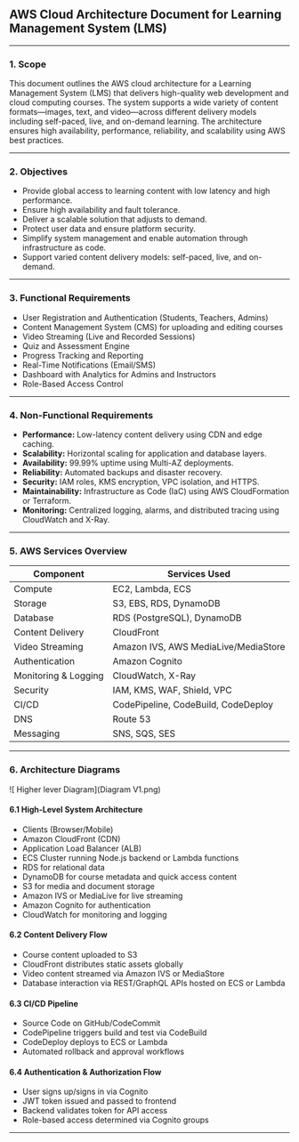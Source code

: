 ## AWS Cloud Architecture Document for Learning Management System (LMS)

---

### 1. Scope

This document outlines the AWS cloud architecture for a Learning Management System (LMS) that delivers high-quality web development and cloud computing courses. The system supports a wide variety of content formats—images, text, and video—across different delivery models including self-paced, live, and on-demand learning. The architecture ensures high availability, performance, reliability, and scalability using AWS best practices.

---

### 2. Objectives

- Provide global access to learning content with low latency and high performance.
- Ensure high availability and fault tolerance.
- Deliver a scalable solution that adjusts to demand.
- Protect user data and ensure platform security.
- Simplify system management and enable automation through infrastructure as code.
- Support varied content delivery models: self-paced, live, and on-demand.

---

### 3. Functional Requirements

- User Registration and Authentication (Students, Teachers, Admins)
- Content Management System (CMS) for uploading and editing courses
- Video Streaming (Live and Recorded Sessions)
- Quiz and Assessment Engine
- Progress Tracking and Reporting
- Real-Time Notifications (Email/SMS)
- Dashboard with Analytics for Admins and Instructors
- Role-Based Access Control

---

### 4. Non-Functional Requirements

- **Performance:** Low-latency content delivery using CDN and edge caching.
- **Scalability:** Horizontal scaling for application and database layers.
- **Availability:** 99.99% uptime using Multi-AZ deployments.
- **Reliability:** Automated backups and disaster recovery.
- **Security:** IAM roles, KMS encryption, VPC isolation, and HTTPS.
- **Maintainability:** Infrastructure as Code (IaC) using AWS CloudFormation or Terraform.
- **Monitoring:** Centralized logging, alarms, and distributed tracing using CloudWatch and X-Ray.

---

### 5. AWS Services Overview

| Component            | Services Used                        |
| -------------------- | ------------------------------------ |
| Compute              | EC2, Lambda, ECS                     |
| Storage              | S3, EBS, RDS, DynamoDB               |
| Database             | RDS (PostgreSQL), DynamoDB           |
| Content Delivery     | CloudFront                           |
| Video Streaming      | Amazon IVS, AWS MediaLive/MediaStore |
| Authentication       | Amazon Cognito                       |
| Monitoring & Logging | CloudWatch, X-Ray                    |
| Security             | IAM, KMS, WAF, Shield, VPC           |
| CI/CD                | CodePipeline, CodeBuild, CodeDeploy  |
| DNS                  | Route 53                             |
| Messaging            | SNS, SQS, SES                        |

---

### 6. Architecture Diagrams

![ Higher lever Diagram](Diagram V1.png)

#### 6.1 High-Level System Architecture

- Clients (Browser/Mobile)
- Amazon CloudFront (CDN)
- Application Load Balancer (ALB)
- ECS Cluster running Node.js backend or Lambda functions
- RDS for relational data
- DynamoDB for course metadata and quick access content
- S3 for media and document storage
- Amazon IVS or MediaLive for live streaming
- Amazon Cognito for authentication
- CloudWatch for monitoring and logging

#### 6.2 Content Delivery Flow

- Course content uploaded to S3
- CloudFront distributes static assets globally
- Video content streamed via Amazon IVS or MediaStore
- Database interaction via REST/GraphQL APIs hosted on ECS or Lambda

#### 6.3 CI/CD Pipeline

- Source Code on GitHub/CodeCommit
- CodePipeline triggers build and test via CodeBuild
- CodeDeploy deploys to ECS or Lambda
- Automated rollback and approval workflows

#### 6.4 Authentication & Authorization Flow

- User signs up/signs in via Cognito
- JWT token issued and passed to frontend
- Backend validates token for API access
- Role-based access determined via Cognito groups

---
